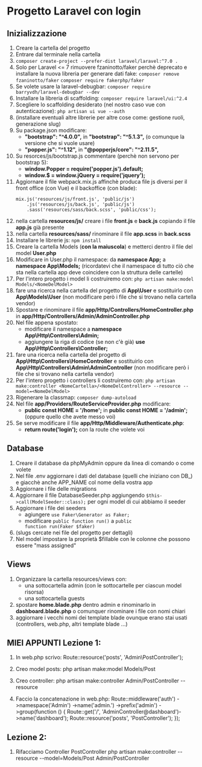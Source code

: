
# Progetto Laravel con login

## Inizializzazione
1. Creare la cartella del progetto
1. Entrare dal terminale nella cartella
1. ```composer create-project --prefer-dist laravel/laravel:^7.0 .```
1. Solo per Laravel <= 7 rimuovere fzaninotto/faker perchè deprecato e installare la nuova libreria per generare dati fake:
    ```composer remove fzaninotto/faker```
    ```composer require fakerphp/faker```
1. Se volete usare la laravel-debugbar:
    ```composer require barryvdh/laravel-debugbar --dev```
1. Installare la libreria di scaffolding:
    ```composer require laravel/ui:^2.4```
1. Scegliere lo scaffolding desiderato (nel nostro caso vue con autenticazione):
    ```php artisan ui vue --auth```
1. (installare eventuali altre librerie per altre cose come: gestione ruoli, generazione slug)
1. Su package.json modificare:
    - **"bootstrap": "^4.0.0",** in **"bootstrap": "^5.1.3",** (o comunque la versione che si vuole usare)
    - **"popper.js": "^1.12",** in **"@popperjs/core": "^2.11.5",**
1. Su resorces/js/bootstrap.js commentare (perchè non servono per bootstrap 5):
    - **window.Popper = require('popper.js').default;**
    - **window.$ = window.jQuery = require('jquery');**
1. Aggiornare il file webpack.mix.js affinchè produca file js diversi per il front office (con Vue) e il backoffice (con blade):
    ```
    mix.js('resources/js/front.js', 'public/js')
        .js('resources/js/back.js', 'public/js')
        .sass('resources/sass/back.scss', 'public/css');
    ```
1. nella cartella **resources/js/** creare i file **front.js** e **back.js** copiando il file **app.js** già presente
1. nella cartella **resources/sass/** rinominare il file **app.scss** in **back.scss**
1. Installare le librerie js:
    ```npm install```
1. Creare la cartella Models (**con la maiuscola**) e metterci dentro il file del model **User.php**
1. Modificare in User.php il namespace: da **namespace App;** a **namespace App\Models;** (ricordatevi che il namespace di tutto ciò che sta nella cartella app deve coincidere con la struttura delle cartelle)
1. Per l'intero progetto i model li costruiremo con:
    ```php artisan make:model Models/<NomeDelModel>```
1. fare una ricerca nella cartella del progetto di **App\User** e sostituirlo con **App\Models\User** (non modificare però i file che si trovano nella cartella vendor)
1. Spostare e rinominare il file **app/Http/Controllers/HomeController.php** in **app/Http/Controllers/Admin/AdminController.php**
1. Nel file appena spostato:
    - modificare il namespace a **namespace App\Http\Controllers\Admin;**
    - aggiungere la riga di codice (se non c'è già) **use App\Http\Controllers\Controller;**
1. fare una ricerca nella cartella del progetto di **App\Http\Controllers\HomeController** e sostituirlo con **App\Http\Controllers\Admin\AdminController** (non modificare però i file che si trovano nella cartella vendor)
1. Per l'intero progetto i controllers li costruiremo con:
    ```php artisan make:controller <NomeCartella>/<NomeDelController> --resource --model=<NomeDelModel>```
1. Rigenerare la classmap:
    ```composer dump-autoload```
1. Nel file **app/Providers/RouteServiceProvider.php** modificare:
    - **public const HOME = '/home';** in **public const HOME = '/admin';** (oppure quello che avete messo voi)
1. Se serve modificare il file **app/Http/Middleware/Authenticate.php**:
    - **return route('login');** con la route che volete voi


## Database
1. Creare il database da phpMyAdmin oppure da linea di comando o come volete
1. Nel file .env aggiornare i dati del database (quelli che iniziano con DB_) e giacchè anche APP_NAME col nome della vostra app
1. Aggiornare i file delle migrations
1. Aggiornare il file DatabaseSeeder.php aggiungendo <code>$this->call(ModelSeeder::class);</code> per ogni model di cui abbiamo il seeder
1. Aggiornare i file dei seeders
    - agiungere <code>use Faker\Generator as Faker;</code>
    - modificare <code>public function run()</code> a <code>public function run(Faker $faker)</code>
1. (slugs cercate nei file del progetto per dettagli)
1. Nel model impostare la proprietà $fillable con le colonne che possono essere "mass assigned"

## Views
1. Organizzare la cartella resources/views con:
    - una sottocartella admin (con le sottocartelle per ciascun model risorsa)
    - una sottocartella guests
1. spostare **home.blade.php** dentro admin e rinominarlo in **dashboard.blade.php** o comunquer rinominare i file con nomi chiari
1. aggiornare i vecchi nomi dei template blade ovunque erano stai usati (controllers, web.php, altri template blade ...)


## MIEI APPUNTI Lezione 1:

1. In web.php scrivo:
 Route::resource('posts', 'Admin\PostController');

2. Creo model posts:
 php artisan make:model Models/Post


3. Creo controller:
php artisan make:controller Admin/PostController --resource


4. Faccio la concatenazione in web.php:
                Route::middleware('auth')
                ->namespace('Admin')
                ->name('admin.')
                ->prefix('admin')
                ->group(function () {
                        Route::get('/', 'AdminController@dashboard')->name('dashboard');
                        Route::resource('posts', 'PostController');
                });

## Lezione 2:


1. Rifacciamo Controller PostController
php artisan make:controller --resource --model=Models/Post Admin/PostController



